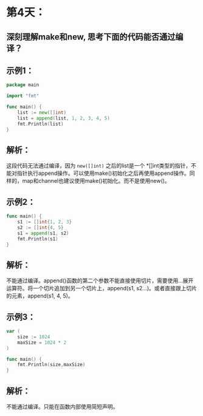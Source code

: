 # 第4天：

## 深刻理解make和new, 思考下面的代码能否通过编译？

## 示例1：
```go
package main

import "fmt"

func main() {
	list := new([]int)
	list = append(list, 1, 2, 3, 4, 5)
	fmt.Println(list)
}
```
## 解析：
这段代码无法通过编译，因为 `new([]int)` 之后的list是一个 *[]int类型的指针，不能对指针执行append操作。可以使用make()初始化之后再使用append操作。同样的，map和channel也建议使用make()初始化。而不是使用new()。



## 示例2：
```go
func main() {
	s1 := []int{1, 2, 3}
	s2 := []int{4, 5}
	s1 = append(s1, s2)
	fmt.Println(s1)
}
```

## 解析：
不能通过编译。append()函数的第二个参数不能直接使用切片，需要使用...展开运算符。将一个切片追加到另一个切片上，append(s1, s2...)。或者直接跟上切片的元素，append(s1, 4, 5)。


## 示例3：
```go
var (
	size := 1024
	maxSize = 1024 * 2
)

func main() {
	fmt.Println(size,maxSize)
}
```

## 解析：
不能通过编译。只能在函数内部使用简短声明。